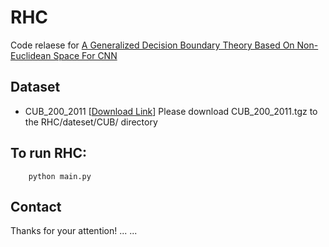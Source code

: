 # RHC
Code relaese for [A Generalized Decision Boundary Theory Based On Non-Euclidean Space For CNN]()

## Dataset
- CUB_200_2011 \[[Download Link]()\]
Please download CUB_200_2011.tgz to the RHC/dateset/CUB/ directory

## To run RHC:
```shell
    python main.py
```
## Contact

Thanks for your attention!
... ...
